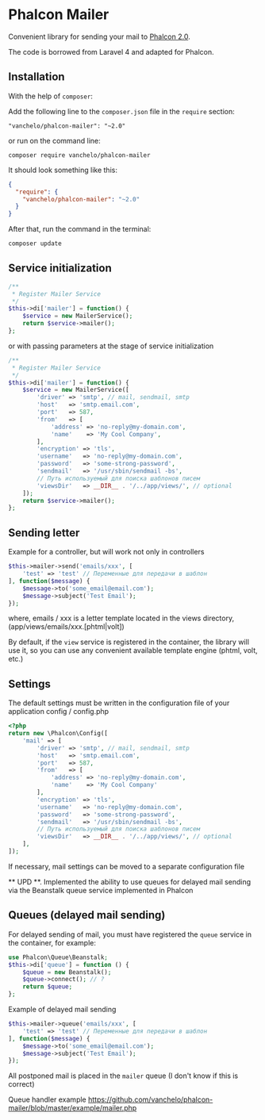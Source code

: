 Phalcon Mailer
==============
Convenient library for sending your mail to [Phalcon 2.0](http://phalconphp.com/).

The code is borrowed from Laravel 4 and adapted for Phalcon.

Installation
---------
With the help of `composer`:

Add the following line to the  `composer.json`  file in the `require` section:

```
"vanchelo/phalcon-mailer": "~2.0"
```
or run on the command line:

```
composer require vanchelo/phalcon-mailer
```
It should look something like this:

```json
{
  "require": {
    "vanchelo/phalcon-mailer": "~2.0"
  }
}
```
After that, run the command in the terminal:

```bash
composer update
```
Service initialization
---------
```php
/**
 * Register Mailer Service
 */
$this->di['mailer'] = function() {
    $service = new MailerService();
    return $service->mailer();
};
```
or with passing parameters at the stage of service initialization

```php
/**
 * Register Mailer Service
 */
$this->di['mailer'] = function() {
    $service = new MailerService([
        'driver' => 'smtp', // mail, sendmail, smtp
        'host'   => 'smtp.email.com',
        'port'   => 587,
        'from'   => [
            'address' => 'no-reply@my-domain.com',
            'name'    => 'My Cool Company',
        ],
        'encryption' => 'tls',
        'username'   => 'no-reply@my-domain.com',
        'password'   => 'some-strong-password',
        'sendmail'   => '/usr/sbin/sendmail -bs',
        // Путь используемый для поиска шаблонов писем
        'viewsDir'   => __DIR__ . '/../app/views/', // optional
    ]);
    return $service->mailer();
};
```

Sending letter
---------
Example for a controller, but will work not only in controllers

```php
$this->mailer->send('emails/xxx', [
    'test' => 'test' // Переменные для передачи в шаблон
], function($message) {
    $message->to('some_email@email.com');
    $message->subject('Test Email');
});
```
where, emails / xxx is a letter template located in the views directory, (app/views/emails/xxx.[phtml|volt])

By default, if the `view` service is registered in the container, the library will use it, so you can use any convenient available template engine (phtml, volt, etc.)

Settings
---------
The default settings must be written in the configuration file of your application config / config.php
```php
<?php
return new \Phalcon\Config([
    'mail' => [
        'driver' => 'smtp', // mail, sendmail, smtp
        'host'   => 'smtp.email.com',
        'port'   => 587,
        'from'   => [
            'address' => 'no-reply@my-domain.com',
            'name'    => 'My Cool Company'
        ],
        'encryption' => 'tls',
        'username'   => 'no-reply@my-domain.com',
        'password'   => 'some-strong-password',
        'sendmail'   => '/usr/sbin/sendmail -bs',
        // Путь используемый для поиска шаблонов писем
        'viewsDir'   => __DIR__ . '/../app/views/', // optional
    ],
]);
```

If necessary, mail settings can be moved to a separate configuration file

** UPD **. Implemented the ability to use queues for delayed mail sending via the Beanstalk queue service implemented in Phalcon

Queues (delayed mail sending)
---------

For delayed sending of mail, you must have registered the `queue` service in the container, for example:

```php
use Phalcon\Queue\Beanstalk;
$this->di['queue'] = function () {
    $queue = new Beanstalk();
    $queue->connect(); // ?
    return $queue;
};
```

Example of delayed mail sending

```php
$this->mailer->queue('emails/xxx', [
    'test' => 'test' // Переменные для передачи в шаблон
], function($message) {
    $message->to('some_email@email.com');
    $message->subject('Test Email');
});
```

All postponed mail is placed in the `mailer` queue (I don't know if this is correct)

Queue handler example https://github.com/vanchelo/phalcon-mailer/blob/master/example/mailer.php
